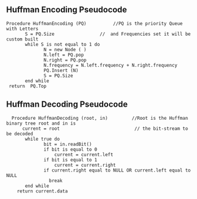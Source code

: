 ## Huffman Encoding Pseudocode
    Procedure HuffmanEncoding (PQ)          //PQ is the priority Queue with Letters		                       
           S = PQ.Size			       //  and Frequencies set it will be custom built 
           while S is not equal to 1 do
                  N = new Node ( ) 
                  N.left = PQ.pop
                  N.right = PQ.pop
                  N.frequency = N.left.frequency + N.right.frequency
                  PQ.Insert (N)
	              S = PQ.Size
           end while
     return  PQ.Top

## Huffman Decoding Pseudocode 
      Procedure HuffmanDecoding (root, in)         //Root is the Huffman binary tree root and in is 
          current = root			                // the bit-stream to be decoded    
           while true do                                                
                  bit = in.readBit()   
                  if bit is equal to 0
                      current = current.left
                  if bit is equal to 1
                      current = current.right
                  if current.right equal to NULL OR current.left equal to NULL
	                break
           end while
        return current.data

